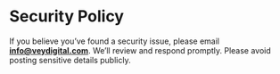 # Security Policy

If you believe you’ve found a security issue, please email **info@veydigital.com**.
We’ll review and respond promptly. Please avoid posting sensitive details publicly.
